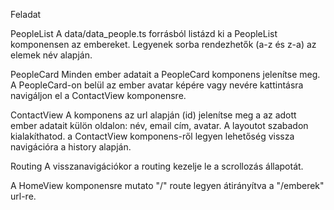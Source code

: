 Feladat

PeopleList
A data/data_people.ts forrásból listázd ki a PeopleList komponensen az embereket.
Legyenek sorba rendezhetők (a-z és z-a) az elemek név alapján.

PeopleCard
Minden ember adatait a PeopleCard komponens jelenítse meg.
A PeopleCard-on belül az ember avatar képére vagy nevére kattintásra navigáljon el a ContactView komponensre.

ContactView
A komponens az url alapján (id) jelenítse meg a az adott ember adatait külön oldalon: név, email cím, avatar.
A layoutot szabadon kialakíthatod.
a ContactView komponens-ről legyen lehetőség vissza navigációra a history alapján.

Routing
A visszanavigációkor a routing kezelje le a scrollozás állapotát.

A HomeView komponensre mutato "/" route legyen átirányítva a "/emberek" url-re.